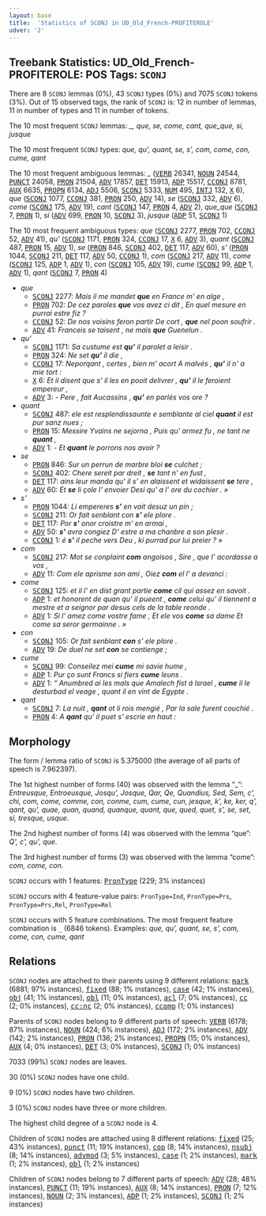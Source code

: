 ```yaml
---
layout: base
title:  'Statistics of SCONJ in UD_Old_French-PROFITEROLE'
udver: '2'
---
```


## Treebank Statistics: UD_Old_French-PROFITEROLE: POS Tags: `SCONJ`

There are 8 `SCONJ` lemmas (0%), 43 `SCONJ` types (0%) and 7075 `SCONJ` tokens (3%).
Out of 15 observed tags, the rank of `SCONJ` is: 12 in number of lemmas, 11 in number of types and 11 in number of tokens.

The 10 most frequent `SCONJ` lemmas: <em>_, que, se, come, cant, que_que, si, jusque</em>

The 10 most frequent `SCONJ` types:  <em>que, qu', quant, se, s', com, come, con, cume, qant</em>

The 10 most frequent ambiguous lemmas: <em>_</em> (<tt><a href="fro_profiterole-pos-VERB.html">VERB</a></tt> 26341, <tt><a href="fro_profiterole-pos-NOUN.html">NOUN</a></tt> 24544, <tt><a href="fro_profiterole-pos-PUNCT.html">PUNCT</a></tt> 24058, <tt><a href="fro_profiterole-pos-PRON.html">PRON</a></tt> 21504, <tt><a href="fro_profiterole-pos-ADV.html">ADV</a></tt> 17857, <tt><a href="fro_profiterole-pos-DET.html">DET</a></tt> 15913, <tt><a href="fro_profiterole-pos-ADP.html">ADP</a></tt> 15517, <tt><a href="fro_profiterole-pos-CCONJ.html">CCONJ</a></tt> 8781, <tt><a href="fro_profiterole-pos-AUX.html">AUX</a></tt> 6635, <tt><a href="fro_profiterole-pos-PROPN.html">PROPN</a></tt> 6134, <tt><a href="fro_profiterole-pos-ADJ.html">ADJ</a></tt> 5506, <tt><a href="fro_profiterole-pos-SCONJ.html">SCONJ</a></tt> 5333, <tt><a href="fro_profiterole-pos-NUM.html">NUM</a></tt> 495, <tt><a href="fro_profiterole-pos-INTJ.html">INTJ</a></tt> 132, <tt><a href="fro_profiterole-pos-X.html">X</a></tt> 6), <em>que</em> (<tt><a href="fro_profiterole-pos-SCONJ.html">SCONJ</a></tt> 1077, <tt><a href="fro_profiterole-pos-CCONJ.html">CCONJ</a></tt> 381, <tt><a href="fro_profiterole-pos-PRON.html">PRON</a></tt> 250, <tt><a href="fro_profiterole-pos-ADV.html">ADV</a></tt> 14), <em>se</em> (<tt><a href="fro_profiterole-pos-SCONJ.html">SCONJ</a></tt> 332, <tt><a href="fro_profiterole-pos-ADV.html">ADV</a></tt> 6), <em>come</em> (<tt><a href="fro_profiterole-pos-SCONJ.html">SCONJ</a></tt> 175, <tt><a href="fro_profiterole-pos-ADV.html">ADV</a></tt> 19), <em>cant</em> (<tt><a href="fro_profiterole-pos-SCONJ.html">SCONJ</a></tt> 147, <tt><a href="fro_profiterole-pos-PRON.html">PRON</a></tt> 4, <tt><a href="fro_profiterole-pos-ADV.html">ADV</a></tt> 2), <em>que_que</em> (<tt><a href="fro_profiterole-pos-SCONJ.html">SCONJ</a></tt> 7, <tt><a href="fro_profiterole-pos-PRON.html">PRON</a></tt> 1), <em>si</em> (<tt><a href="fro_profiterole-pos-ADV.html">ADV</a></tt> 699, <tt><a href="fro_profiterole-pos-PRON.html">PRON</a></tt> 10, <tt><a href="fro_profiterole-pos-SCONJ.html">SCONJ</a></tt> 3), <em>jusque</em> (<tt><a href="fro_profiterole-pos-ADP.html">ADP</a></tt> 51, <tt><a href="fro_profiterole-pos-SCONJ.html">SCONJ</a></tt> 1)

The 10 most frequent ambiguous types:  <em>que</em> (<tt><a href="fro_profiterole-pos-SCONJ.html">SCONJ</a></tt> 2277, <tt><a href="fro_profiterole-pos-PRON.html">PRON</a></tt> 702, <tt><a href="fro_profiterole-pos-CCONJ.html">CCONJ</a></tt> 52, <tt><a href="fro_profiterole-pos-ADV.html">ADV</a></tt> 41), <em>qu'</em> (<tt><a href="fro_profiterole-pos-SCONJ.html">SCONJ</a></tt> 1171, <tt><a href="fro_profiterole-pos-PRON.html">PRON</a></tt> 324, <tt><a href="fro_profiterole-pos-CCONJ.html">CCONJ</a></tt> 17, <tt><a href="fro_profiterole-pos-X.html">X</a></tt> 6, <tt><a href="fro_profiterole-pos-ADV.html">ADV</a></tt> 3), <em>quant</em> (<tt><a href="fro_profiterole-pos-SCONJ.html">SCONJ</a></tt> 487, <tt><a href="fro_profiterole-pos-PRON.html">PRON</a></tt> 15, <tt><a href="fro_profiterole-pos-ADV.html">ADV</a></tt> 1), <em>se</em> (<tt><a href="fro_profiterole-pos-PRON.html">PRON</a></tt> 846, <tt><a href="fro_profiterole-pos-SCONJ.html">SCONJ</a></tt> 402, <tt><a href="fro_profiterole-pos-DET.html">DET</a></tt> 117, <tt><a href="fro_profiterole-pos-ADV.html">ADV</a></tt> 60), <em>s'</em> (<tt><a href="fro_profiterole-pos-PRON.html">PRON</a></tt> 1044, <tt><a href="fro_profiterole-pos-SCONJ.html">SCONJ</a></tt> 211, <tt><a href="fro_profiterole-pos-DET.html">DET</a></tt> 117, <tt><a href="fro_profiterole-pos-ADV.html">ADV</a></tt> 50, <tt><a href="fro_profiterole-pos-CCONJ.html">CCONJ</a></tt> 1), <em>com</em> (<tt><a href="fro_profiterole-pos-SCONJ.html">SCONJ</a></tt> 217, <tt><a href="fro_profiterole-pos-ADV.html">ADV</a></tt> 11), <em>come</em> (<tt><a href="fro_profiterole-pos-SCONJ.html">SCONJ</a></tt> 125, <tt><a href="fro_profiterole-pos-ADP.html">ADP</a></tt> 1, <tt><a href="fro_profiterole-pos-ADV.html">ADV</a></tt> 1), <em>con</em> (<tt><a href="fro_profiterole-pos-SCONJ.html">SCONJ</a></tt> 105, <tt><a href="fro_profiterole-pos-ADV.html">ADV</a></tt> 19), <em>cume</em> (<tt><a href="fro_profiterole-pos-SCONJ.html">SCONJ</a></tt> 99, <tt><a href="fro_profiterole-pos-ADP.html">ADP</a></tt> 1, <tt><a href="fro_profiterole-pos-ADV.html">ADV</a></tt> 1), <em>qant</em> (<tt><a href="fro_profiterole-pos-SCONJ.html">SCONJ</a></tt> 7, <tt><a href="fro_profiterole-pos-PRON.html">PRON</a></tt> 4)


* <em>que</em>
  * <tt><a href="fro_profiterole-pos-SCONJ.html">SCONJ</a></tt> 2277: <em>Mais il me mandet <b>que</b> en France m' en alge ,</em>
  * <tt><a href="fro_profiterole-pos-PRON.html">PRON</a></tt> 702: <em>De cez paroles <b>que</b> vos avez ci dit , En quel mesure en purrai estre fiz ?</em>
  * <tt><a href="fro_profiterole-pos-CCONJ.html">CCONJ</a></tt> 52: <em>De nos voisins feron partir De cort , <b>que</b> nel poon soufrir .</em>
  * <tt><a href="fro_profiterole-pos-ADV.html">ADV</a></tt> 41: <em>Franceis se taisent , ne mais <b>que</b> Guenelun .</em>
* <em>qu'</em>
  * <tt><a href="fro_profiterole-pos-SCONJ.html">SCONJ</a></tt> 1171: <em>Sa custume est <b>qu'</b> il parolet a leisir .</em>
  * <tt><a href="fro_profiterole-pos-PRON.html">PRON</a></tt> 324: <em>Ne set <b>qu'</b> il die ,</em>
  * <tt><a href="fro_profiterole-pos-CCONJ.html">CCONJ</a></tt> 17: <em>Neporqant , certes , bien m' acort A malvés , <b>qu'</b> il n' a mie tort :</em>
  * <tt><a href="fro_profiterole-pos-X.html">X</a></tt> 6: <em>Et il disent que s' il les en pooit delivrer , <b>qu'</b> il le feroient empereur ,</em>
  * <tt><a href="fro_profiterole-pos-ADV.html">ADV</a></tt> 3: <em>- Pere , fait Aucassins , <b>qu'</b> en parlés vos ore ?</em>
* <em>quant</em>
  * <tt><a href="fro_profiterole-pos-SCONJ.html">SCONJ</a></tt> 487: <em>ele est resplendissaunte e semblante al ciel <b>quant</b> il est pur sanz nues ;</em>
  * <tt><a href="fro_profiterole-pos-PRON.html">PRON</a></tt> 15: <em>Messire Yvains ne sejorna , Puis qu' armez fu , ne tant ne <b>quant</b> ,</em>
  * <tt><a href="fro_profiterole-pos-ADV.html">ADV</a></tt> 1: <em>- Et <b>quant</b> le porrons nos avoir ?</em>
* <em>se</em>
  * <tt><a href="fro_profiterole-pos-PRON.html">PRON</a></tt> 846: <em>Sur un perrun de marbre bloi <b>se</b> culchet ;</em>
  * <tt><a href="fro_profiterole-pos-SCONJ.html">SCONJ</a></tt> 402: <em>Chere sereit par dreit , <b>se</b> tant n' en fust ,</em>
  * <tt><a href="fro_profiterole-pos-DET.html">DET</a></tt> 117: <em>ains leur manda qu' il s' en alaissent et widaissent <b>se</b> tere ,</em>
  * <tt><a href="fro_profiterole-pos-ADV.html">ADV</a></tt> 60: <em>Et <b>se</b> li çole l' envoier Desi qu' a l' ore du cochier . »</em>
* <em>s'</em>
  * <tt><a href="fro_profiterole-pos-PRON.html">PRON</a></tt> 1044: <em>Li empereres <b>s'</b> en vait desuz un pin ;</em>
  * <tt><a href="fro_profiterole-pos-SCONJ.html">SCONJ</a></tt> 211: <em>Or fait senblant con <b>s'</b> ele plore .</em>
  * <tt><a href="fro_profiterole-pos-DET.html">DET</a></tt> 117: <em>Por <b>s'</b> onor croistre m' en armai ,</em>
  * <tt><a href="fro_profiterole-pos-ADV.html">ADV</a></tt> 50: <em><b>s'</b> avra congiez D' estre a ma chanbre a son plesir .</em>
  * <tt><a href="fro_profiterole-pos-CCONJ.html">CCONJ</a></tt> 1: <em>é <b>s'</b> il peche vers Deu , ki purrad pur lui preier ? »</em>
* <em>com</em>
  * <tt><a href="fro_profiterole-pos-SCONJ.html">SCONJ</a></tt> 217: <em>Mot se conplaint <b>com</b> angoisos , Sire , que l' acordasse a vos ,</em>
  * <tt><a href="fro_profiterole-pos-ADV.html">ADV</a></tt> 11: <em>Com ele aprisme son ami , Oiez <b>com</b> el l' a devanci :</em>
* <em>come</em>
  * <tt><a href="fro_profiterole-pos-SCONJ.html">SCONJ</a></tt> 125: <em>et il l' en dist grant partie <b>come</b> cil qui assez en savoit .</em>
  * <tt><a href="fro_profiterole-pos-ADP.html">ADP</a></tt> 1: <em>et honorent de quan qu' il pueent , <b>come</b> celui qu' il tiennent a mestre et a seignor par desus cels de la table reonde .</em>
  * <tt><a href="fro_profiterole-pos-ADV.html">ADV</a></tt> 1: <em>Si l' amez come vostre fame , Et ele vos <b>come</b> sa dame Et come sa seror germainne . »</em>
* <em>con</em>
  * <tt><a href="fro_profiterole-pos-SCONJ.html">SCONJ</a></tt> 105: <em>Or fait senblant <b>con</b> s' ele plore .</em>
  * <tt><a href="fro_profiterole-pos-ADV.html">ADV</a></tt> 19: <em>De duel ne set <b>con</b> se contienge ;</em>
* <em>cume</em>
  * <tt><a href="fro_profiterole-pos-SCONJ.html">SCONJ</a></tt> 99: <em>Conseilez mei <b>cume</b> mi savie hume ,</em>
  * <tt><a href="fro_profiterole-pos-ADP.html">ADP</a></tt> 1: <em>Pur ço sunt Francs si fiers <b>cume</b> leuns .</em>
  * <tt><a href="fro_profiterole-pos-ADV.html">ADV</a></tt> 1: <em>“ Anumbred ai les mals que Amalech fist á Israel , <b>cume</b> il le desturbad el veage , quant il en vint de Egypte .</em>
* <em>qant</em>
  * <tt><a href="fro_profiterole-pos-SCONJ.html">SCONJ</a></tt> 7: <em>La nuit , <b>qant</b> ot li rois mengié , Par la sale furent couchié .</em>
  * <tt><a href="fro_profiterole-pos-PRON.html">PRON</a></tt> 4: <em>A <b>qant</b> qu' il puet s' escrie en haut :</em>

## Morphology

The form / lemma ratio of `SCONJ` is 5.375000 (the average of all parts of speech is 7.962397).

The 1st highest number of forms (40) was observed with the lemma “_”: <em>Entreusque, Entroeusque, Josqu', Josque, Qar, Qe, Quandius, Sed, Sem, c', chi, com, come, comme, con, conme, cum, cume, cun, jesque, k', ke, ker, q', qant, qu', quae, quan, quand, quanque, quant, que, qued, quet, s', se, set, si, tresque, usque</em>.

The 2nd highest number of forms (4) was observed with the lemma “que”: <em>Q', c', qu', que</em>.

The 3rd highest number of forms (3) was observed with the lemma “come”: <em>com, come, con</em>.

`SCONJ` occurs with 1 features: <tt><a href="fro_profiterole-feat-PronType.html">PronType</a></tt> (229; 3% instances)

`SCONJ` occurs with 4 feature-value pairs: `PronType=Ind`, `PronType=Prs`, `PronType=Prs,Rel`, `PronType=Rel`

`SCONJ` occurs with 5 feature combinations.
The most frequent feature combination is `_` (6846 tokens).
Examples: <em>que, qu', quant, se, s', com, come, con, cume, qant</em>


## Relations

`SCONJ` nodes are attached to their parents using 9 different relations: <tt><a href="fro_profiterole-dep-mark.html">mark</a></tt> (6881; 97% instances), <tt><a href="fro_profiterole-dep-fixed.html">fixed</a></tt> (88; 1% instances), <tt><a href="fro_profiterole-dep-case.html">case</a></tt> (42; 1% instances), <tt><a href="fro_profiterole-dep-obj.html">obj</a></tt> (41; 1% instances), <tt><a href="fro_profiterole-dep-obl.html">obl</a></tt> (11; 0% instances), <tt><a href="fro_profiterole-dep-acl.html">acl</a></tt> (7; 0% instances), <tt><a href="fro_profiterole-dep-cc.html">cc</a></tt> (2; 0% instances), <tt><a href="fro_profiterole-dep-cc-nc.html">cc:nc</a></tt> (2; 0% instances), <tt><a href="fro_profiterole-dep-ccomp.html">ccomp</a></tt> (1; 0% instances)

Parents of `SCONJ` nodes belong to 9 different parts of speech: <tt><a href="fro_profiterole-pos-VERB.html">VERB</a></tt> (6178; 87% instances), <tt><a href="fro_profiterole-pos-NOUN.html">NOUN</a></tt> (424; 6% instances), <tt><a href="fro_profiterole-pos-ADJ.html">ADJ</a></tt> (172; 2% instances), <tt><a href="fro_profiterole-pos-ADV.html">ADV</a></tt> (142; 2% instances), <tt><a href="fro_profiterole-pos-PRON.html">PRON</a></tt> (136; 2% instances), <tt><a href="fro_profiterole-pos-PROPN.html">PROPN</a></tt> (15; 0% instances), <tt><a href="fro_profiterole-pos-AUX.html">AUX</a></tt> (4; 0% instances), <tt><a href="fro_profiterole-pos-DET.html">DET</a></tt> (3; 0% instances), <tt><a href="fro_profiterole-pos-SCONJ.html">SCONJ</a></tt> (1; 0% instances)

7033 (99%) `SCONJ` nodes are leaves.

30 (0%) `SCONJ` nodes have one child.

9 (0%) `SCONJ` nodes have two children.

3 (0%) `SCONJ` nodes have three or more children.

The highest child degree of a `SCONJ` node is 4.

Children of `SCONJ` nodes are attached using 8 different relations: <tt><a href="fro_profiterole-dep-fixed.html">fixed</a></tt> (25; 43% instances), <tt><a href="fro_profiterole-dep-punct.html">punct</a></tt> (11; 19% instances), <tt><a href="fro_profiterole-dep-cop.html">cop</a></tt> (8; 14% instances), <tt><a href="fro_profiterole-dep-nsubj.html">nsubj</a></tt> (8; 14% instances), <tt><a href="fro_profiterole-dep-advmod.html">advmod</a></tt> (3; 5% instances), <tt><a href="fro_profiterole-dep-case.html">case</a></tt> (1; 2% instances), <tt><a href="fro_profiterole-dep-mark.html">mark</a></tt> (1; 2% instances), <tt><a href="fro_profiterole-dep-obl.html">obl</a></tt> (1; 2% instances)

Children of `SCONJ` nodes belong to 7 different parts of speech: <tt><a href="fro_profiterole-pos-ADV.html">ADV</a></tt> (28; 48% instances), <tt><a href="fro_profiterole-pos-PUNCT.html">PUNCT</a></tt> (11; 19% instances), <tt><a href="fro_profiterole-pos-AUX.html">AUX</a></tt> (8; 14% instances), <tt><a href="fro_profiterole-pos-PRON.html">PRON</a></tt> (7; 12% instances), <tt><a href="fro_profiterole-pos-NOUN.html">NOUN</a></tt> (2; 3% instances), <tt><a href="fro_profiterole-pos-ADP.html">ADP</a></tt> (1; 2% instances), <tt><a href="fro_profiterole-pos-SCONJ.html">SCONJ</a></tt> (1; 2% instances)

